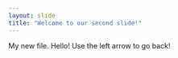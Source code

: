 ```yaml
---
layout: slide
title: "Welcome to our second slide!"
---
```

My new file. Hello! 
Use the left arrow to go back!
